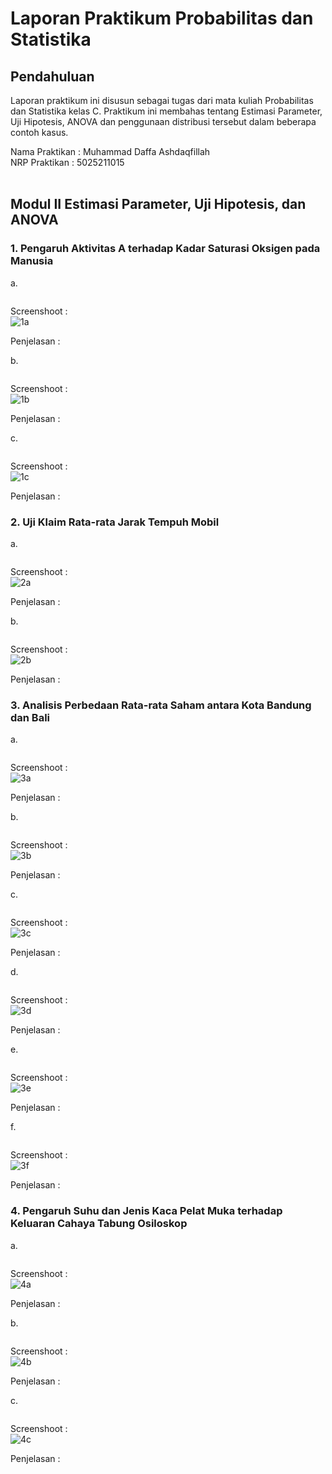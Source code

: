# Laporan Praktikum Probabilitas dan Statistika

## Pendahuluan

Laporan praktikum ini disusun sebagai tugas dari mata kuliah Probabilitas dan Statistika kelas C. Praktikum ini membahas tentang Estimasi Parameter, Uji Hipotesis, ANOVA dan penggunaan distribusi tersebut dalam beberapa contoh kasus.

Nama Praktikan : Muhammad Daffa Ashdaqfillah\
NRP Praktikan : 5025211015
<br /> <br />

## **Modul II Estimasi Parameter, Uji Hipotesis, dan ANOVA**

### 1. Pengaruh Aktivitas A terhadap Kadar Saturasi Oksigen pada Manusia

a.

```r

```

Screenshoot : <br />
![1a](/img/1a.png)

Penjelasan :
<br />

b.

```r

```

Screenshoot : <br />
![1b](/img/1b.png)

Penjelasan :
<br />

c.

```r

```

Screenshoot : <br />
![1c](/img/1c.png)

Penjelasan :
<br />

### 2. Uji Klaim Rata-rata Jarak Tempuh Mobil

a.

```r

```

Screenshoot : <br />
![2a](/img/2a.png)

Penjelasan :
<br />

b.

```r

```

Screenshoot : <br />
![2b](/img/2b.png)

Penjelasan :
<br />

### 3. Analisis Perbedaan Rata-rata Saham antara Kota Bandung dan Bali

a.

```r

```

Screenshoot : <br />
![3a](/img/3a.png)

Penjelasan :
<br />

b.

```r

```

Screenshoot : <br />
![3b](/img/3b.png)

Penjelasan :
<br />

c.

```r

```

Screenshoot : <br />
![3c](/img/3c.png)

Penjelasan :
<br />

d.

```r

```

Screenshoot : <br />
![3d](/img/3d.png)

Penjelasan :
<br />

e.

```r

```

Screenshoot : <br />
![3e](/img/3e.png)

Penjelasan :
<br />

f.

```r

```

Screenshoot : <br />
![3f](/img/3f.png)

Penjelasan :
<br />

### 4. Pengaruh Suhu dan Jenis Kaca Pelat Muka terhadap Keluaran Cahaya Tabung Osiloskop

a.

```r

```

Screenshoot : <br />
![4a](/img/4a.png)

Penjelasan :
<br />

b.

```r

```

Screenshoot : <br />
![4b](/img/4b.png)

Penjelasan :
<br />

c.

```r

```

Screenshoot : <br />
![4c](/img/4c.png)

Penjelasan :
<br />
